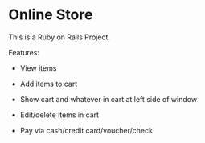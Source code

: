 # Online Store

This is a Ruby on Rails Project. 

Features:

* View items 

* Add items to cart

* Show cart and whatever in cart at left side of window

* Edit/delete items in cart 

* Pay via cash/credit card/voucher/check
